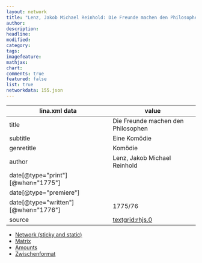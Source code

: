 ```yaml
---
layout: network
title: "Lenz, Jakob Michael Reinhold: Die Freunde machen den Philosophen (1775)"
author:
description:
headline:
modified:
category:
tags:
imagefeature: 
mathjax: 
chart: 
comments: true
featured: false
list: true
networkdata: 155.json
---
```

lina.xml data  | value
------------- | -------------
title|Die Freunde machen den Philosophen
subtitle|Eine Komödie
genretitle|Komödie
author|Lenz, Jakob Michael Reinhold
date[@type="print"][@when="1775"]|
date[@type="premiere"]|
date[@type="written"][@when="1776"]|1775/76
source|[textgrid:rhjs.0](https://textgridlab.org/1.0/tgcrud-public/rest/textgrid:rhjs.0/data)



* [Network (sticky and static)](/linas/network155)
* [Matrix](/linas/matrix155)
* [Amounts](/linas/amount155)
* [Zwischenformat](/linas/lina155 )
